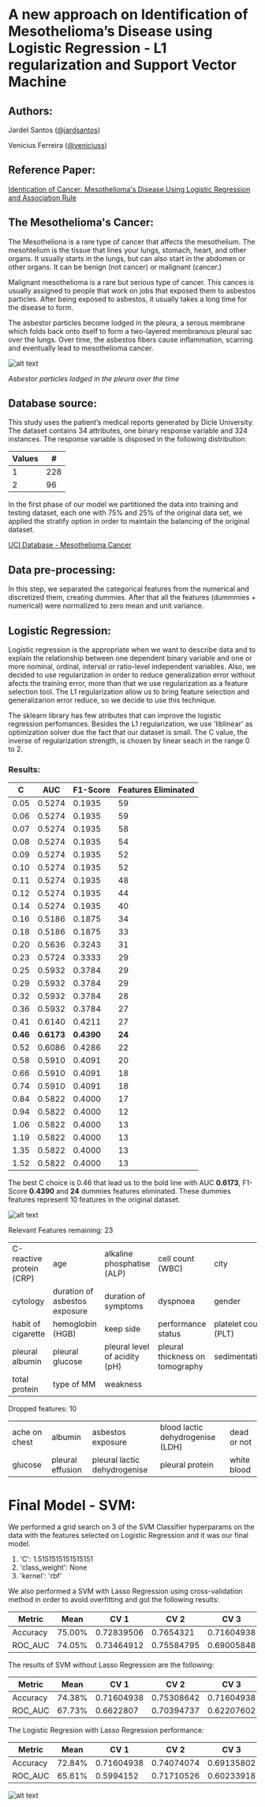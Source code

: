 # A new approach on Identification of Mesothelioma’s Disease using Logistic Regression - L1 regularization and Support Vector Machine

## **Authors**: 
Jardel Santos ([@jardsantos](https://github.com/jardsantos))

Venicius Ferreira ([@veniciuss](https://github.com/veniciuss))
	
## **Reference Paper**:
[Identication of Cancer: Mesothelioma's Disease Using Logistic Regression and Association Rule](https://thescipub.com/pdf/10.3844/ajeassp.2018.1310.1319)
	
## **The Mesothelioma's Cancer**:

The Mesotheliona is a rare type of cancer that affects the mesothelium. The mesohtelium is the tissue that lines your lungs, stomach, heart, and other organs. It usually starts in the lungs, but can also start in the abdomen or other organs. It can be benign (not cancer) or malignant (cancer.)

Malignant mesothelioma is a rare but serious type of cancer. This cances is usually assigned to people that work on jobs that exposed them to asbestos particles. After being exposed to asbestos, it usually takes a long time for the disease to form.

The asbestor particles become lodged in the pleura, a serous membrane which folds back onto itself to form a two-layered membranous pleural sac over the lungs. Over time, the asbestos fibers cause inflammation, scarring and eventually lead to mesothelioma cancer.

![alt text](https://www.asbestos.com/wp-content/uploads/xlungs-3.jpg.pagespeed.ic.5dJqbXyZGz.webp)

*Asbestor particles lodged in the pleura over the time*

## **Database source**:	
This study uses the patient’s medical reports generated by Dicle University. The dataset contains 34 attributes, one binary response variable and 324 instances. The response variable is disposed in the following distribution:

| Values  | # |
| ------------- | ------------- |
| 1  | 228 |
| 2  | 96 |

In the first phase of our model we partitioned the data into training and testing dataset, each one with 75% and 25% of the original data set, we applied the stratify option in order to maintain the balancing of the original dataset.

[UCI Database - Mesothelioma Cancer](https://archive.ics.uci.edu/ml/machine-learning-databases/00351/Mesothelioma%20data%20set.xlsx)

## **Data pre-processing**:

In this step, we separated the categorical features from the numerical and discretized them, creating dummies. After that all the features (dummmies + numerical) were normalized to zero mean and unit variance.

## **Logistic Regression**:

Logistic regression is the appropriate when we want to describe data and to explain the relationship between one dependent binary variable and one or more nominal, ordinal, interval or ratio-level independent variables. Also, we decided to use regularization in order to reduce generalization error without afects the training error, more than that we use regularization as a feature selection tool. The L1 regularization allow us to bring feature selection and generalizarion error reduce, so we decide to use this technique.

The sklearn library has few atributes that can improve the logistic regression perfomances. Besides the L1 regularization, we use 'liblinear' as optimization solver due the fact that our dataset is small. The C value, the inverse of regularization strength, is chosen by linear seach in the range 0 to 2.

### Results:

| C | AUC | F1-Score | Features Eliminated |
| ------------- | ------------- | ------------- | ------------- |
| 0.05| 0.5274| 0.1935|59 |
| 0.06| 0.5274| 0.1935|59 |
| 0.07| 0.5274| 0.1935|58 |
| 0.08| 0.5274| 0.1935|54 |
| 0.09| 0.5274| 0.1935|52 |
| 0.10| 0.5274| 0.1935|52 |
| 0.11| 0.5274| 0.1935|48 |
| 0.12| 0.5274| 0.1935|44 |
| 0.14| 0.5274| 0.1935|40 |
| 0.16| 0.5186| 0.1875|34 |
| 0.18| 0.5186| 0.1875|33 |
| 0.20| 0.5636| 0.3243|31 |
| 0.23| 0.5724| 0.3333|29 |
| 0.25| 0.5932| 0.3784|29 |
| 0.29| 0.5932| 0.3784|29 |
| 0.32| 0.5932| 0.3784|28 |
| 0.36| 0.5932| 0.3784|27 |
| 0.41| 0.6140| 0.4211|27 |
| **0.46**| **0.6173**| **0.4390**|**24** |
| 0.52| 0.6086| 0.4286|22 |
| 0.58| 0.5910| 0.4091|20 |
| 0.66| 0.5910| 0.4091|18 |
| 0.74| 0.5910| 0.4091|18 |
| 0.84| 0.5822| 0.4000|17 |
| 0.94| 0.5822| 0.4000|12 |
| 1.06| 0.5822| 0.4000|13 |
| 1.19| 0.5822| 0.4000|13 |
| 1.35| 0.5822| 0.4000|13 |
| 1.52| 0.5822| 0.4000|13 |

The best C choice is 0.46 that lead us to the bold line with  AUC **0.6173**, F1-Score **0.4390** and **24** dummies features eliminated. These dummies features represent 10 features in the original dataset.

![alt text](https://i.imgur.com/SkI34oe.png)


Relevant Features remaining: 23

|   |   |   |   |   |
|---|---|---|---|---|
|C-reactive protein (CRP)|age|alkaline phosphatise (ALP)| cell count (WBC)|city|
|cytology|duration of asbestos exposure|duration of symptoms|dyspnoea|gender|
|habit of cigarette|hemoglobin (HGB)|keep side|performance status|platelet count (PLT)|
|pleural albumin|pleural glucose|pleural level of acidity (pH)|pleural thickness on tomography|sedimentation|
|total protein|type of MM|weakness|   |   |


Dropped features: 10

|   |   |   |   |   |
|---|---|---|---|---|
|ache on chest|albumin|asbestos exposure|blood lactic dehydrogenise (LDH)|dead or not|
|glucose|pleural effusion|pleural lactic dehydrogenise|pleural protein|white blood|

# Final Model - SVM:

We performed a grid search on 3 of the SVM Classifier hyperparams on the data with the features selected on Logistic Regression and it was our final model.
1. 'C': 1.5151515151515151
2. 'class_weight': None
3. 'kernel': 'rbf'

We also performed a SVM with Lasso Regression using cross-validation method in order to avoid overfitting and got the following results:

|Metric|  Mean |  CV 1  | CV 2  | CV 3 | CV 4|
|---|---|---|---|---|---|
|Accuracy|	75.00%	|	0.72839506| 0.7654321 | 0.71604938| 0.79012346|
|ROC_AUC|	74.05%	|	0.73464912| 0.75584795| 0.69005848| 0.78143275|

The results of SVM without Lasso Regression are the following:

|Metric|  Mean |  CV 1  | CV 2  | CV 3 | CV 4|
|---|---|---|---|---|---|
|Accuracy |	74.38%	| 0.71604938 | 0.75308642| 0.71604938| 0.79012346|
|ROC_AUC |	67.73%  |0.6622807 | 0.70394737 |0.62207602| 0.72076023| 

The Logistic Regresion with Lasso Regression performance:

|Metric|  Mean |  CV 1  | CV 2  | CV 3 | CV 4|
|---|---|---|---|---|---|
|Accuracy|	72.84%	|0.71604938| 0.74074074| 0.69135802| 0.7654321 |
|ROC_AUC| 65.61%	|0.5994152 | 0.71710526| 0.60233918| 0.70540936|

![alt text](https://i.imgur.com/wRYQmyk.png)

